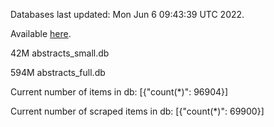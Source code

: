 Databases last updated: Mon Jun  6 09:43:39 UTC 2022. 

Available [here](https://github.com/cbeauhilton/ash-db/releases).


42M	abstracts_small.db

594M	abstracts_full.db

Current number of items in db:
[{"count(*)": 96904}]

Current number of scraped items in db:
[{"count(*)": 69900}]
